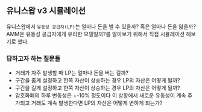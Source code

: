 ## 유니스왑 v3 시뮬레이션
유니스왑에서 `유동성 공급자(LP)`는 얼마나 돈을 벌 수 있을까? 혹은 얼마나 돈을 잃을까? AMM은 유동성 공급자에게 유리한 모델일까?를 알아보기 위해서 직접 시뮬레이션 해보기로 했다.

### 답하고자 하는 질문들
* 거래가 자주 발생할 때 LP는 얼마나 돈을 버는 걸까?
* 구간을 좁게 설정하고 한쪽 자산이 상승하는 경우 LP의 자산은 어떻게 될까?
* 구간을 길게 설정하고 한쪽 자산이 상승하는 경우 LP의 자산은 어떻게 될까?
* 암호화폐의 하루 변동성은 +-10% 정도이다 이 상황에서 새로운 유동성이 계속 추가되고 거래도 계속 발생한다면 LP의 자산은 어떻게 변하게 되는가?
